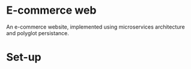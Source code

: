 # E-commerce web
An e-commerce website, implemented using microservices architecture and polyglot persistance.

# Set-up

